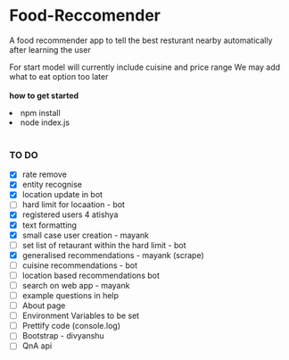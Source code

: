 # Food-Reccomender
A food recommender app to tell the best resturant nearby automatically after learning the user

For start model will currently include cuisine and price range
We may add what to eat option too later<br><br>
<B>how to get started</B>
<li> npm install </li>
<li> node index.js </li>

<br>

### TO DO
- [X] rate remove
- [X] entity recognise
- [X] location update in bot
- [ ] hard limit for locaation - bot
- [X] registered users 4 atishya
- [X] text formatting
- [X] small case user creation - mayank
- [ ] set list of retaurant within the hard limit - bot
- [X] generalised recommendations - mayank (scrape) 
- [ ] cuisine recommendations - bot
- [ ] location based recommendations  bot
- [ ] search on web app - mayank
- [ ] example questions in help
- [ ] About page
- [ ] Environment Variables to be set
- [ ] Prettify code (console.log) 
- [ ] Bootstrap - divyanshu
- [ ] QnA api
